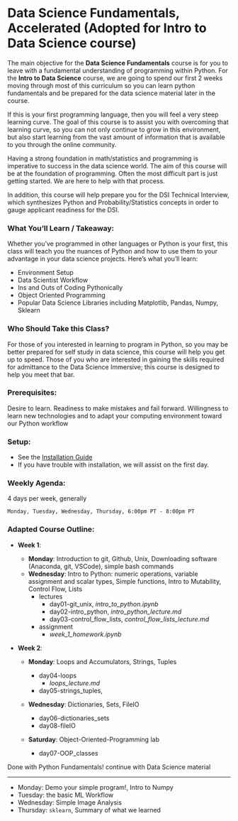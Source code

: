 # Data Science Fundamentals, Accelerated (Adopted for Intro to Data Science course)

The main objective for the __Data Science Fundamentals__ course is for you to leave with a fundamental understanding of programming within Python. For the __Intro to Data Science__ course, we are going to spend our first 2 weeks moving through most of this curriculum so you can learn python fundamentals and be prepared for the data science material later in the course.

If this is your first programming language, then you will feel a very steep learning curve.  The goal of this course is to assist you with overcoming that learning curve, so you can not only continue to grow in this environment, but also start learning from the vast amount of information that is available to you through the online community.  

Having a strong foundation in math/statistics and programming is imperative to success in the data science world.  The aim of this course will be at the foundation of programming.  Often the most difficult part is just getting started.  We are here to help with that process.

In addition, this course will help prepare you for the DSI Technical Interview, which synthesizes Python and Probability/Statistics concepts in order to gauge applicant readiness for the DSI.

### What You’ll Learn / Takeaway:

Whether you’ve programmed in other languages or Python is your first, this class will teach you the nuances of Python and how to use them to your advantage in your data science projects. Here’s what you’ll learn:

* Environment Setup
* Data Scientist Workflow
* Ins and Outs of Coding Pythonically
* Object Oriented Programming
* Popular Data Science Libraries including Matplotlib, Pandas, Numpy, Sklearn

### Who Should Take this Class?

For those of you interested in learning to program in Python, so you may be better prepared for self study in data science, this course will help you get up to speed.  Those of you who are interested in gaining the skills required for admittance to the Data Science Immersive; this course is designed to help you meet that bar.

### Prerequisites:

Desire to learn.  Readiness to make mistakes and fail forward. Willingness to learn new technologies and to adapt your computing environment toward our Python workflow

### Setup: 


* See the [Installation Guide](/introduction)
* If you have trouble with installation, we will assist on the first day.

### Weekly Agenda:

4 days per week, generally

    Monday, Tuesday, Wednesday, Thursday, 6:00pm PT - 8:00pm PT

### Adapted Course Outline:

* __Week 1__:
  * __Monday__: Introduction to git, Github, Unix, Downloading software (Anaconda, git, VSCode), simple bash commands
  * __Wednesday__: Intro to Python: numeric operations, variable assignment and scalar types, Simple functions, Intro to Mutability, Control Flow, Lists
      - lectures
          - day01-git_unix, _intro_to_python.ipynb_
          - day02-intro_python, _intro_python_lecture.md_
          - day03-control_flow_lists, _control_flow_lists_lecture.md_
      - assignment
          - _week_1_homework.ipynb_

* __Week 2__:
  * __Monday__: Loops and Accumulators, Strings, Tuples
      - day04-loops
          - _loops_lecture.md_
      - day05-strings_tuples,
  * __Wednesday__: Dictionaries, Sets, FileIO
      - day06-dictionaries_sets
      - day08-fileIO 

  * __Saturday__: Object-Oriented-Programming lab
      - day07-OOP_classes

Done with Python Fundamentals! continue with Data Science material

  -----
  * Monday: Demo your simple program!, Intro to Numpy
  * Tuesday: the basic ML Workflow
  * Wednesday: Simple Image Analysis
  * Thursday: `sklearn`, Summary of what we learned
